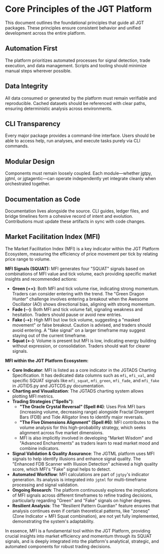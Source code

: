 # Core Principles of the JGT Platform

This document outlines the foundational principles that guide all JGT packages. These principles ensure consistent behavior and unified development across the entire platform.

## Automation First
The platform prioritizes automated processes for signal detection, trade execution, and data management. Scripts and tooling should minimize manual steps wherever possible.

## Data Integrity
All data consumed or generated by the platform must remain verifiable and reproducible. Cached datasets should be referenced with clear paths, ensuring deterministic analysis across environments.

## CLI Transparency
Every major package provides a command-line interface. Users should be able to access help, run analyses, and execute tasks purely via CLI commands.

## Modular Design
Components must remain loosely coupled. Each module—whether jgtpy, jgtml, or jgtagentic—can operate independently yet integrate cleanly when orchestrated together.

## Documentation as Code
Documentation lives alongside the source. CLI guides, ledger files, and bridge timelines form a cohesive record of intent and evolution. Contributions must update these artifacts in sync with code changes.

## Market Facilitation Index (MFI)
The Market Facilitation Index (MFI) is a key indicator within the JGT Platform Ecosystem, measuring the efficiency of price movement per tick by relating price range to volume.

**MFI Signals (SQUAT):**
MFI generates four "SQUAT" signals based on combinations of MFI value and tick volume, each providing specific market insights and recommended actions:
* **Green (++)**: Both MFI and tick volume rise, indicating strong momentum. Traders can consider entering with the trend. The "Green Dragon Hunter" challenge involves entering a breakout when the Awesome Oscillator (AO) shows directional bias, aligning with strong momentum.
* **Fade (--)**: Both MFI and tick volume fall, signaling weakness and hesitation. Traders should pause or avoid new entries.
* **Fake (-+)**: High MFI but low tick volume, suggesting a "masked movement" or false breakout. Caution is advised, and traders should avoid entering. A "fake signal" on a larger timeframe may suggest staying out of the current timeframe.
* **Squat (+-)**: Volume is present but MFI is low, indicating energy building without expression, or consolidation. Traders should wait for clearer signals.

**MFI within the JGT Platform Ecosystem:**
* **Core Indicator**: MFI is listed as a core indicator in the JGTADS Charting Specification. It has dedicated data columns such as `mfi`, `mfi_val`, and specific SQUAT signals like `mfi_squat`, `mfi_green`, `mfi_fade`, and `mfi_fake` in JGTIDS.py and JGTCDS.py documentation.
* **Charting and Visualization**: The JGTADS charting system allows plotting MFI metrics.
* **Trading Strategies ("Spells")**:
    * **"The Oracle Crystal Reversal" (Spell #4)**: Uses Pink MFI bars (increasing volume, decreasing range) alongside Fractal Divergent Bars (FDB) and Tide Alligator lines to identify major reversals.
    * **"The Five Dimensions Alignment" (Spell #6)**: MFI contributes to the volume analysis for this high-probability strategy, which seeks alignment across five market dimensions.
    * MFI is also implicitly involved in developing "Market Wisdom" and "Advanced Enchantments" as traders learn to read market mood and combine indicators.
* **Signal Validation & Quality Assurance**: The JGTML platform uses MFI signals to help identify illusions and enhance signal quality. The "Enhanced FDB Scanner with Illusion Detection" achieved a high quality score, which MFI's "Fake" signal helps to detect.
* **Automated Workflow**: MFI calculations are part of `jgtpy`'s indicator generation. Its analysis is integrated into `jgtml` for multi-timeframe processing and signal validation.
* **Ongoing Research**: The platform continuously explores the implications of MFI signals across different timeframes to refine trading decisions, particularly regarding "Green" and "Fake" signals on higher degrees.
* **Resilient Analysis**: The "Resilient Pattern Guardian" feature ensures that analysis continues even if certain theoretical patterns, like "zonesq" (Zone Indicator + MFI Squat combination), are not yet fully implemented, demonstrating the system's adaptability.

In essence, MFI is a fundamental tool within the JGT Platform, providing crucial insights into market efficiency and momentum through its SQUAT signals, and is deeply integrated into the platform's analytical, strategic, and automated components for robust trading decisions.

